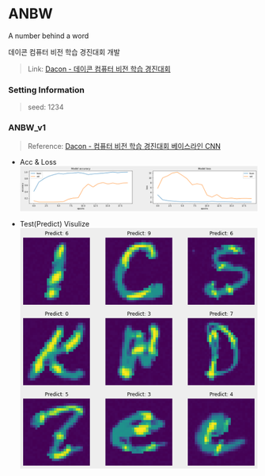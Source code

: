 # ANBW
A number behind a word

데이콘 컴퓨터 비전 학습 경진대회 개발
> Link: [Dacon - 데이콘 컴퓨터 비전 학습 경진대회](https://dacon.io/competitions/official/235626/overview/description)

### Setting Information

> seed: 1234

### ANBW_v1

> Reference: [Dacon - 컴퓨터 비전 학습 경진대회 베이스라인 CNN](https://dacon.io/competitions/official/235626/codeshare/1555?page=1&dtype=recent)

- Acc & Loss 
![](./img/v1/ANBWv1_acc_loss.png)

- Test(Predict) Visulize 
![](./img/v1/test_visualize.png)

